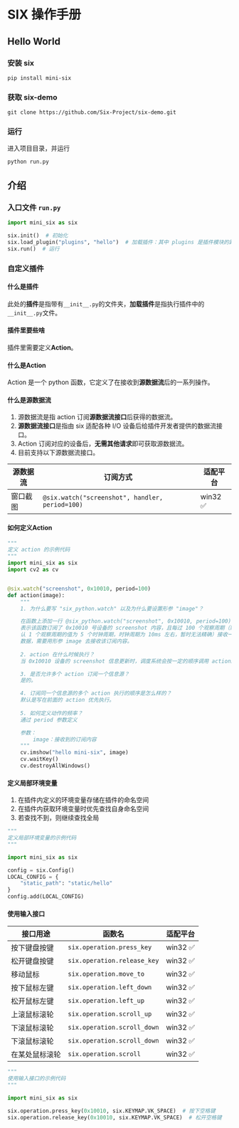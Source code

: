# SIX 操作手册

## Hello World

### 安装 six

```shell
pip install mini-six
```

### 获取 six-demo

```shell
git clone https://github.com/Six-Project/six-demo.git
```

### 运行

进入项目目录，并运行

```shell
python run.py
```

## 介绍

### 入口文件 `run.py`

```python
import mini_six as six

six.init()  # 初始化
six.load_plugin("plugins", "hello")  # 加载插件：其中 plugins 是插件模块的路径，支持绝对路径和相对路径，hello 是插件名称
six.run()  # 运行

```

### 自定义插件

#### 什么是插件

此处的**插件**是指带有`__init__.py`的文件夹，**加载插件**是指执行插件中的`__init__.py`文件。

#### 插件里要些啥

插件里需要定义**Action**。

#### 什么是Action

Action 是一个 python 函数，它定义了在接收到**源数据流**后的一系列操作。

#### 什么是源数据流

1. 源数据流是指 action 订阅**源数据流接口**后获得的数据流。
2. **源数据流接口**是指由 six 适配各种 I/O 设备后给插件开发者提供的数据流接口。
3. Action 订阅对应的设备后，**无需其他请求**即可获取源数据流。
4. 目前支持以下源数据流接口。

| 源数据流 | 订阅方式                                          | 适配平台    |
|------|-----------------------------------------------|---------|
| 窗口截图 | `@six.watch("screenshot", handler, period=100)` | win32 ✅ |

#### 如何定义Action

```python
"""
定义 action 的示例代码
"""
import mini_six as six
import cv2 as cv


@six.watch("screenshot", 0x10010, period=100)
def action(image):
    """
    1. 为什么要写 "six_python.watch" 以及为什么要设置形参 "image"？

    在函数上添加一行 @six_python.watch("screenshot", 0x10010, period=100)
    表示该函数订阅了 0x10010 号设备的 screenshot 内容，且每过 100 个观察周期（默
    认 1 个观察周期的值为 5 个时钟周期，时钟周期为 10ms 左右，暂时无法精确）接收一次
    数据，需要用形参 image 去接收该订阅内容。
    
    2. action 在什么时候执行？
    当 0x10010 设备的 screenshot 信息更新时，调度系统会按一定的顺序调用 action。

    3. 是否允许多个 action 订阅一个信息源？
    是的。

    4. 订阅同一个信息源的多个 action 执行的顺序是怎么样的？
    默认是写在前面的 action 优先执行。
    
    5. 如何定义动作的频率？
    通过 period 参数定义

    参数：
        image：接收到的订阅内容
    """
    cv.imshow("hello mini-six", image)
    cv.waitKey()
    cv.destroyAllWindows()

```

#### 定义局部环境变量

1. 在插件内定义的环境变量存储在插件的命名空间
2. 在插件内获取环境变量时优先查找自身命名空间
3. 若查找不到，则继续查找全局

```python
"""
定义局部环境变量的示例代码
"""

import mini_six as six

config = six.Config()
LOCAL_CONFIG = {
    "static_path": "static/hello"
}
config.add(LOCAL_CONFIG)
```

#### 使用输入接口

| 接口用途    | 函数名                        | 适配平台    |
|---------|----------------------------|---------|
| 按下键盘按键  | `six.operation.press_key`    | win32 ✅ |
| 松开键盘按键  | `six.operation.release_key`  | win32 ✅ |
| 移动鼠标    | `six.operation.move_to`      | win32 ✅ |
| 按下鼠标左键  | `six.operation.left_down`    | win32 ✅ |
| 松开鼠标左键  | `six.operation.left_up`      | win32 ✅ |
| 上滚鼠标滚轮  | `six.operation.scroll_up`    | win32 ✅ |
| 下滚鼠标滚轮  | `six.operation.scroll_down`  | win32 ✅ |
| 下滚鼠标滚轮  | `six.operation.scroll_down`  | win32 ✅ |
| 在某处鼠标滚轮 | `six.operation.scroll`       | win32 ✅ |

```python
"""
使用输入接口的示例代码
"""

import mini_six as six

six.operation.press_key(0x10010, six.KEYMAP.VK_SPACE)  # 按下空格键
six.operation.release_key(0x10010, six.KEYMAP.VK_SPACE)  # 松开空格键

```